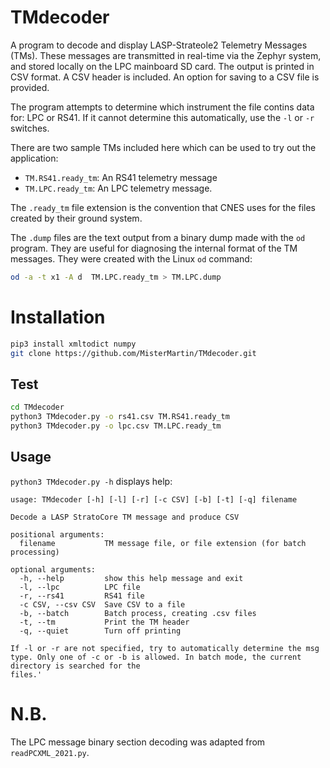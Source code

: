 # TMdecoder

A program to decode and display LASP-Strateole2 Telemetry Messages (TMs).
These messages are transmitted in real-time via the Zephyr system,
and stored locally on the LPC mainboard SD card.
The output is printed in CSV format. A CSV header is included. An option
for saving to a CSV file is provided.

The program attempts to determine which instrument the file contins 
data for: LPC or RS41. If it cannot determine this automatically,
use the `-l` or `-r` switches.

There are two sample TMs included here which can be used to try out the application:

- `TM.RS41.ready_tm`: An RS41 telemetry message
- `TM.LPC.ready_tm`: An LPC telemetry message.

The `.ready_tm` file extension is the convention that CNES uses for
the files created by their ground system.

The `.dump` files are the text output from a binary dump made
with the `od` program. They are useful for diagnosing the internal
format of the TM messages. They were created with the Linux `od` command:
```sh
od -a -t x1 -A d  TM.LPC.ready_tm > TM.LPC.dump
```

# Installation

```sh
pip3 install xmltodict numpy
git clone https://github.com/MisterMartin/TMdecoder.git
```

## Test

```sh
cd TMdecoder
python3 TMdecoder.py -o rs41.csv TM.RS41.ready_tm
python3 TMdecoder.py -o lpc.csv TM.LPC.ready_tm
```

## Usage

```python3 TMdecoder.py -h``` displays help:

```text
usage: TMdecoder [-h] [-l] [-r] [-c CSV] [-b] [-t] [-q] filename

Decode a LASP StratoCore TM message and produce CSV

positional arguments:
  filename           TM message file, or file extension (for batch processing)

optional arguments:
  -h, --help         show this help message and exit
  -l, --lpc          LPC file
  -r, --rs41         RS41 file
  -c CSV, --csv CSV  Save CSV to a file
  -b, --batch        Batch process, creating .csv files
  -t, --tm           Print the TM header
  -q, --quiet        Turn off printing

If -l or -r are not specified, try to automatically determine the msg type. Only one of -c or -b is allowed. In batch mode, the current directory is searched for the
files.'
```

# N.B.

The LPC message binary section decoding was adapted from 
`readPCXML_2021.py`.
